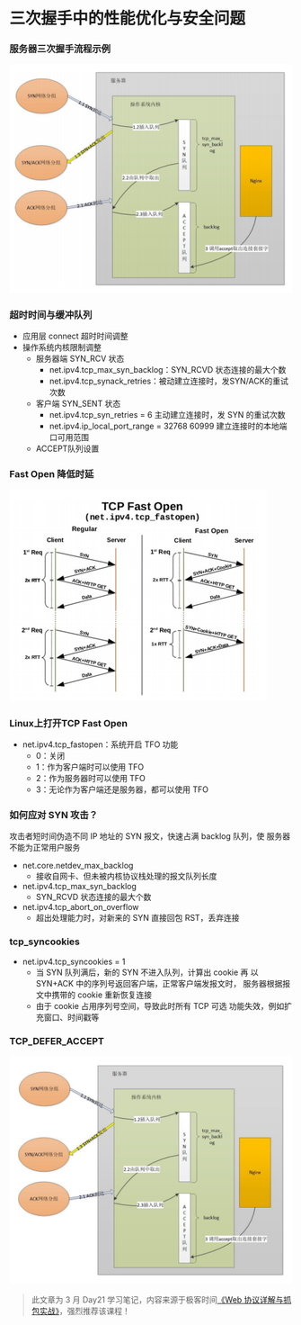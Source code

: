 # 三次握手中的性能优化与安全问题

### 服务器三次握手流程示例

![image.png](img/tcp-05/01.png)

### 超时时间与缓冲队列

* 应用层 connect 超时时间调整
* 操作系统内核限制调整
  - 服务器端 SYN_RCV 状态
    - net.ipv4.tcp_max_syn_backlog：SYN_RCVD 状态连接的最大个数
    - net.ipv4.tcp_synack_retries：被动建立连接时，发SYN/ACK的重试次数
  - 客户端 SYN_SENT 状态
    - net.ipv4.tcp_syn_retries = 6 主动建立连接时，发 SYN 的重试次数
    - net.ipv4.ip_local_port_range = 32768 60999 建立连接时的本地端口可用范围
  - ACCEPT队列设置

### Fast Open 降低时延

![image.png](img/tcp-05/02.png)

### Linux上打开TCP Fast Open

* net.ipv4.tcp_fastopen：系统开启 TFO 功能
  - 0：关闭
  - 1：作为客户端时可以使用 TFO
  - 2：作为服务器时可以使用 TFO
  - 3：无论作为客户端还是服务器，都可以使用 TFO

### 如何应对 SYN 攻击？

攻击者短时间伪造不同 IP 地址的 SYN 报文，快速占满 backlog 队列，使 服务器不能为正常用户服务

* net.core.netdev_max_backlog
  - 接收自网卡、但未被内核协议栈处理的报文队列长度
* net.ipv4.tcp_max_syn_backlog
  - SYN_RCVD 状态连接的最大个数
* net.ipv4.tcp_abort_on_overflow
  - 超出处理能力时，对新来的 SYN 直接回包 RST，丢弃连接

### tcp_syncookies

* net.ipv4.tcp_syncookies = 1
  - 当 SYN 队列满后，新的 SYN 不进入队列，计算出 cookie 再 以 SYN+ACK 中的序列号返回客户端，正常客户端发报文时， 服务器根据报文中携带的 cookie 重新恢复连接
  - 由于 cookie 占用序列号空间，导致此时所有 TCP 可选 功能失效，例如扩充窗口、时间戳等

### TCP_DEFER_ACCEPT

![image.png](img/tcp-05/03.png)

> 此文章为 3 月 Day21 学习笔记，内容来源于极客时间[《Web 协议详解与抓包实战》](http://gk.link/a/11UWp)，强烈推荐该课程！

